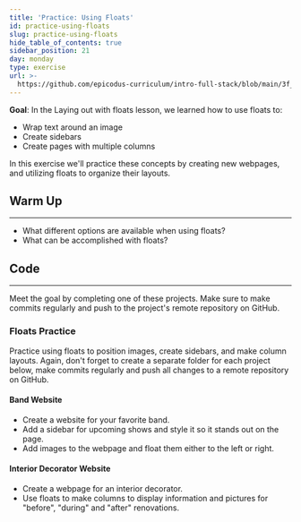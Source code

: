 ```yaml
---
title: 'Practice: Using Floats'
id: practice-using-floats
slug: practice-using-floats
hide_table_of_contents: true
sidebar_position: 21
day: monday
type: exercise
url: >-
  https://github.com/epicodus-curriculum/intro-full-stack/blob/main/3f_classwork_practice_using_floats.md
---
```


**Goal**: In the Laying out with floats lesson, we learned how to use floats to:

* Wrap text around an image
* Create sidebars
* Create pages with multiple columns

In this exercise we'll practice these concepts by creating new webpages, and utilizing floats to organize their layouts.

## Warm Up
<hr />

* What different options are available when using floats?
* What can be accomplished with floats?

## Code
<hr />

Meet the goal by completing one of these projects. Make sure to make commits regularly and push to the project's remote repository on GitHub.

### Floats Practice

Practice using floats to position images, create sidebars, and make column layouts. Again, don't forget to create a separate folder for each project below, make commits regularly and push all changes to a remote repository on GitHub.

#### Band Website

* Create a website for your favorite band.
* Add a sidebar for upcoming shows and style it so it stands out on the page.
* Add images to the webpage and float them either to the left or right.

#### Interior Decorator Website

* Create a webpage for an interior decorator. 
* Use floats to make columns to display information and pictures for "before", "during" and "after" renovations.
